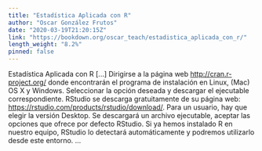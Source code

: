 ```yaml
---
title: "Estadística Aplicada con R"
author: "Oscar González Frutos"
date: "2020-03-19T21:20:15Z"
link: "https://bookdown.org/oscar_teach/estadistica_aplicada_con_r/"
length_weight: "8.2%"
pinned: false
---
```


Estadística Aplicada con R [...] Dirigirse a la página web http://cran.r-project.org/ donde encontrarán el programa de instalación en Linux, (Mac) OS X y Windows. Seleccionar la opción deseada y descargar el ejecutable correspondiente. RStudio se descarga gratuitamente de su página web: https://rstudio.com/products/rstudio/download/. Para un usuario, hay que elegir la versión Desktop. Se descargará un archivo ejecutable, aceptar las opciones que ofrece por defecto RStudio. Si ya hemos instalado R en nuestro equipo, RStudio lo detectará automáticamente y podremos utilizarlo desde este entorno.  ...
